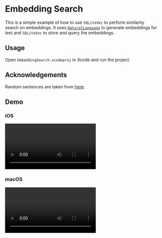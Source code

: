 # Embedding Search

This is a simple example of how to use `SQLiteVec` to perform similarity search on embeddings.
It uses [`NaturalLanguage`](https://developer.apple.com/documentation/naturallanguage/) to generate
embeddings for text and `SQLiteVec` to store and query the embeddings.

## Usage

Open `EmbeddingSearch.xcodeproj` in Xcode and run the project.

## Acknowledgements

Random sentences are taken from [here](https://www.kaggle.com/datasets/nikitricky/random-english-sentences).

## Demo

### iOS

![](videos/ios.mp4)

### macOS

![](videos/macos.mov)
